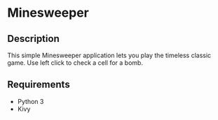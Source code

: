 # Minesweeper

## Description

This simple Minesweeper application lets you play the timeless classic
game. Use left click to check a cell for a bomb.

## Requirements

 - Python 3
 - Kivy
